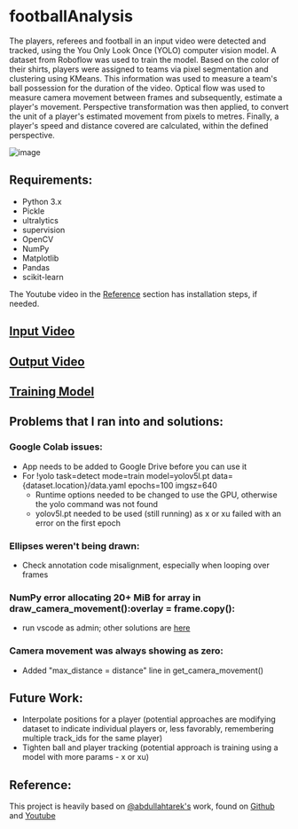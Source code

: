 # footballAnalysis
The players, referees and football in an input video were detected and tracked, using the You Only Look Once (YOLO) computer vision model. A dataset from Roboflow was used to train the model. Based on the color of their shirts, players were assigned to teams via pixel segmentation and clustering using KMeans. This information was used to measure a team's ball possession for the duration of the video. Optical flow was used to measure camera movement between frames and subsequently, estimate a player's movement. Perspective transformation was then applied, to convert the unit of a player's estimated movement from pixels to metres. Finally, a player's speed and  distance covered are calculated, within the defined perspective.

![image](https://github.com/ksarkara/footballAnalysis/assets/113844617/1f52c590-e0a7-4b4f-9f13-5047623ad377)

## Requirements:
- Python 3.x
- Pickle
- ultralytics
- supervision
- OpenCV
- NumPy
- Matplotlib
- Pandas
- scikit-learn
  
The Youtube video in the [Reference](https://github.com/ksarkara/footballAnalysis/blob/main/README.md#reference) section has installation steps, if needed.

## [Input Video](https://drive.google.com/file/d/1g_3Udg9BxMUkl_4EPLTd345vn8zzPpI4/view?usp=sharing)

## [Output Video](https://drive.google.com/file/d/1pLKxrznguuYUiTf1AmH3J61x5pBZGDqn/view?usp=sharing)

## [Training Model](https://drive.google.com/file/d/14R-DaMKO4PjsI04aDBjP6lnUzvDAixad/view?usp=sharing)

## Problems that I ran into and solutions:
### Google Colab issues:
- App needs to be added to Google Drive before you can use it
- For !yolo task=detect mode=train model=yolov5l.pt data={dataset.location}/data.yaml epochs=100 imgsz=640
  - Runtime options needed to be changed to use the GPU, otherwise the yolo command was not found
  - yolov5l.pt needed to be used (still running) as x or xu failed with an error on the first epoch

### Ellipses weren't being drawn:
- Check annotation code misalignment, especially when looping over frames

### NumPy error allocating 20+ MiB for array in draw_camera_movement():overlay = frame.copy():
- run vscode as admin; other solutions are [here](https://stackoverflow.com/questions/57507832/unable-to-allocate-array-with-shape-and-data-type)

### Camera movement was always showing as zero:
- Added "max_distance = distance" line in get_camera_movement()

## Future Work:
- Interpolate positions for a player (potential approaches are modifying dataset to indicate individual players or, less favorably, remembering multiple track_ids for the same player)
- Tighten ball and player tracking (potential approach is training using a model with more params - x or xu)

## Reference:
This project is heavily based on [@abdullahtarek's](https://github.com/abdullahtarek) work, found on [Github](https://github.com/abdullahtarek/football_analysis) and [Youtube](https://www.youtube.com/watch?v=neBZ6huolkg)
